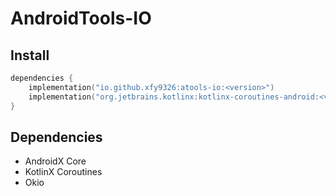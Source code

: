# AndroidTools-IO

## Install

```kotlin
dependencies {
    implementation("io.github.xfy9326:atools-io:<version>")
    implementation("org.jetbrains.kotlinx:kotlinx-coroutines-android:<version>")
}
```

## Dependencies

- AndroidX Core
- KotlinX Coroutines
- Okio
